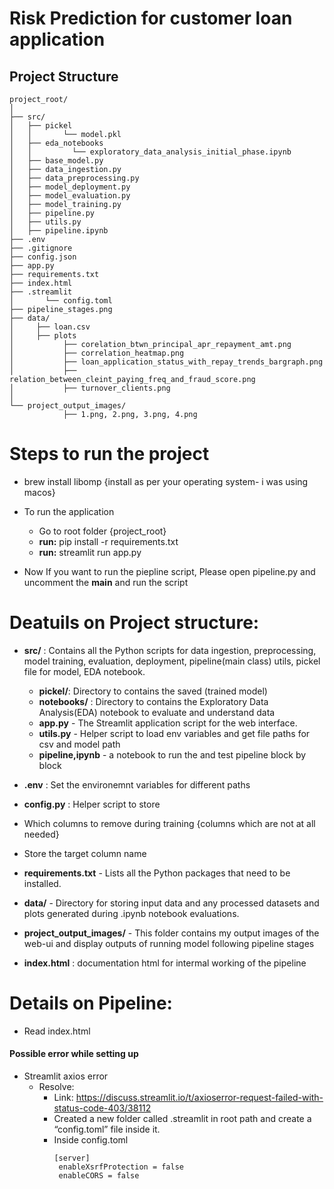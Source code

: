 # Risk Prediction for customer loan application

## Project Structure
```
project_root/
│
├── src/
│   ├── pickel
│   │       └── model.pkl
│   ├── eda_notebooks
│   │         └── exploratory_data_analysis_initial_phase.ipynb
│   ├── base_model.py
│   ├── data_ingestion.py
│   ├── data_preprocessing.py
│   ├── model_deployment.py
│   ├── model_evaluation.py
│   ├── model_training.py
│   ├── pipeline.py
│   ├── utils.py
│   ├── pipeline.ipynb
├── .env
├── .gitignore
├── config.json
├── app.py
├── requirements.txt
├── index.html
├── .streamlit
│       └── config.toml
├── pipeline_stages.png
├── data/
│     ├── loan.csv
│     ├── plots
│           ├── corelation_btwn_principal_apr_repayment_amt.png
│           ├── correlation_heatmap.png
│           ├── loan_application_status_with_repay_trends_bargraph.png
│           ├── relation_between_cleint_paying_freq_and_fraud_score.png
│           ├── turnover_clients.png
│       
└── project_output_images/
            ├── 1.png, 2.png, 3.png, 4.png

```
# Steps to run the project
 - brew install libomp {install as per your operating system- i was using macos}
 -  To run the application 
     - Go to root folder {project_root}
     - **run:** pip install -r requirements.txt
     - **run:** streamlit run app.py

 - Now If you want to run the piepline script, Please open pipeline.py and uncomment the __main__ and run the script

# Deatuils on Project structure:
 - **src/** : Contains all the Python scripts for data ingestion, preprocessing, model training, evaluation, deployment,
             pipeline(main class) utils, pickel file for model, EDA notebook.
     - **pickel/**: Directory to contains the saved (trained model)
     - **notebooks/** : Directory to contains the Exploratory Data Analysis(EDA) notebook to evaluate and understand data
     - **app.py** - The Streamlit application script for the web interface.
     - **utils.py** - Helper script to load env variables and get file paths for csv and model path
     - **pipeline,ipynb** - a notebook to run the and test pipeline block by block

 - **.env** : Set the environemnt variables for different paths
 - **config.py** : Helper script to store 
  - Which columns to remove during training {columns which are not at all needed}
  - Store the target column name

 - **requirements.txt** - Lists all the Python packages that need to be installed.
 - **data/** - Directory for storing input data and any processed datasets and plots generated during .ipynb notebook evaluations.
 - **project_output_images/** - This folder contains my output images of the web-ui and display outputs of running model 
                                following pipeline stages 
 - **index.html** : documentation html for intermal working of the pipeline

# Details on Pipeline:
 - Read index.html 

#### Possible error while setting up 
 - Streamlit axios error
     - Resolve:
         - Link: https://discuss.streamlit.io/t/axioserror-request-failed-with-status-code-403/38112
         - Created a new folder called .streamlit in root path and create a “config.toml” file inside it.
         - Inside config.toml
             ``` 
             [server]
              enableXsrfProtection = false
              enableCORS = false
              ```

